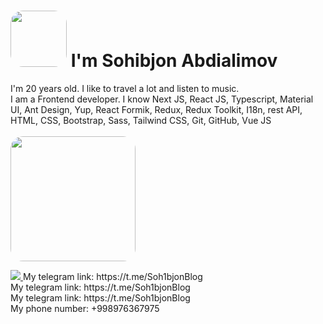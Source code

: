 ### <h1 style="center"><img style="border-radius: 20px" src="https://media2.giphy.com/media/F0OJGFoTZdhVwQ4lGg/giphy.gif?cid=ecf05e47el3k8n7l3ocrokf1j7icyjuifmjies7e9debagw4&rid=giphy.gif&ct=g" width="90px">  I'm Sohibjon Abdialimov </h1>

I'm 20 years old. I like to travel a lot and listen to music. <br />
I am a Frontend developer. I know Next JS, React JS, Typescript, Material UI, Ant Design, Yup, React Formik, Redux, Redux Toolkit, I18n, rest API, HTML, CSS, Bootstrap, Sass, Tailwind CSS, Git, GitHub, Vue JS <br /><br /> <img style="border-radius: 20px" src="https://i.pinimg.com/originals/81/17/8b/81178b47a8598f0c81c4799f2cdd4057.gif" width="200px">

<a href="https://t.me/Soh1bjonBlog">
  <img src="https://upload.wikimedia.org/wikipedia/commons/thumb/5/5c/Telegram_Messenger.png/800px-Telegram_Messenger.png" />
</a>
My telegram link: https://t.me/Soh1bjonBlog <br />
My telegram link: https://t.me/Soh1bjonBlog <br />
My telegram link: https://t.me/Soh1bjonBlog <br />
My phone number: +998976367975
